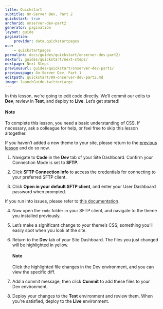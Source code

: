 ```yaml
---
title: Quickstart
subtitle: On-Server Dev, Part 2
quickstart: true
anchorid: onserver-dev-part2
generator: pagination
layout: guide
pagination:
    provider: data.quickstartpages
use:
    - quickstartpages
permalink: docs/guides/quickstart/onserver-dev-part2/
nexturl: guides/quickstart/next-steps/
nextpage: Next Steps
previousurl: guides/quickstart/onserver-dev-part1/
previouspage: On-Server Dev, Part 1
editpath: quickstart/09-onserver-dev-part2.md
image: launchGuide-twitterLarge
---
```


In this lesson, we’re going to edit code directly. We’ll commit our edits to **<span class="glyphicons glyphicons-wrench" aria-hidden="true"></span> Dev**, review in **<span class="glyphicons glyphicons-equalizer" aria-hidden="true"></span> Test**, and deploy to **<span class="glyphicons glyphicons-cardio" aria-hidden="true"></span> Live**. Let’s get started!

<div class="alert alert-info">
<h4 class="info">Note</h4>
<p>To complete this lesson, you need a basic understanding of CSS. If necessary, ask a colleague for help, or feel free to skip this lesson altogether.  
</p></div>

If you haven’t added a new theme to your site, please return to the [previous lesson](/docs/guides/quickstart/onserver-dev-part1) and do so now.

1. Navigate to **<span class="glyphicons glyphicons-embed-close" aria-hidden="true"></span> Code** in the **<span class="glyphicons glyphicons-wrench" aria-hidden="true"></span> Dev** tab of your Site Dashboard. Confirm your Connection Mode is set to **SFTP**.

2. Click **<span class="glyphicons glyphicons-info-sign" aria-hidden="true"></span>  SFTP Connection Info** to access the credentials for connecting to your preferred SFTP client.

3. Click **Open in your default SFTP client**, and enter your User Dashboard password when prompted.

  If you run into issues, please refer to [this documentation](/docs/sftp/#sftp-connection-information).

4. Now open the `code` folder in your SFTP client, and navigate to the theme you installed previously.

5. Let’s make a significant change to your theme’s CSS; something you’ll easily spot when you look at the site.

6. Return to the **<span class="glyphicons glyphicons-wrench" aria-hidden="true"></span> Dev** tab of your Site Dashboard. The files you just changed will be highlighted in yellow.

    <div class="alert alert-info">
    <h4 class="info">Note</h4>
    <p markdown="1">Click the highlighted file changes in the Dev environment, and you can view the specific diff.  
    </p></div>

7. Add a commit message, then click **Commit** to add these files to your Dev environment.

8. Deploy your changes to the **<span class="glyphicons glyphicons-equalizer" aria-hidden="true"></span> Test** environment and review them. When you’re satisfied, deploy to the **<span class="glyphicons glyphicons-cardio" aria-hidden="true"></span> Live** environment.
